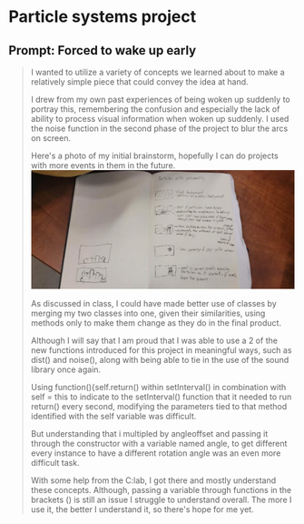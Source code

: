 # Particle systems project

## Prompt: Forced to wake up early

>I wanted to utilize a variety of concepts we learned about to make a relatively simple piece that could convey the idea at hand.
>
>I drew from my own past experiences of being woken up suddenly to portray this, remembering the confusion and especially the lack of ability to process visual information when woken up suddenly. I used the noise function in the second phase of the project to blur the arcs on screen.
>
>
>Here's a photo of my initial brainstorm, hopefully I can do projects with more events in them in the future. ![brainstorm ideas](assets/images/particle_brainstorm.png)
>
>
>As discussed in class, I could have made better use of classes by merging my two classes into one, given their similarities, using methods only to make them change as they do in the final product.
>
>Although I will say that I am proud that I was able to use a 2 of the new functions introduced for this project in meaningful ways, such as dist() and noise(), along with being able to tie in the use of the sound library once again. 
> 
>Using function(){self.return() within setInterval() in combination with self = this to indicate to the setInterval() function that it needed to run return() every second, modifying the parameters tied to that method identified with the self variable was difficult.
>
>But understanding that i multipled by angleoffset and passing it through the constructor with a variable named angle, to get different every instance to have a different rotation angle was an even more difficult task.
>
>With some help from the C:lab, I got there and mostly understand these concepts. Although, passing a variable through functions in the brackets () is still an issue I struggle to understand overall. The more I use it, the better I understand it, so there's hope for me yet.
